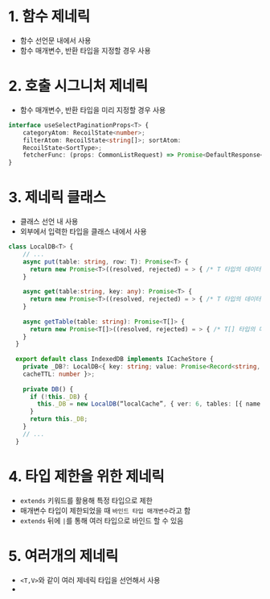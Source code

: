 # 1. 함수 제네릭

- 함수 선언문 내에서 사용
- 함수 매개변수, 반환 타입을 지정할 경우 사용

# 2. 호출 시그니처 제네릭

- 함수 매개변수, 반환 타입을 미리 지정할 경우 사용

```ts
interface useSelectPaginationProps<T> {
    categoryAtom: RecoilState<number>;
    filterAtom: RecoilState<string[]>; sortAtom:
    RecoilState<SortType>;
    fetcherFunc: (props: CommonListRequest) => Promise<DefaultResponse<ContentListResponse<T>>>;
}
```

# 3. 제네릭 클래스

- 클래스 선언 내 사용
- 외부에서 입력한 타입을 클래스 내에서 사용

```ts
class LocalDB<T> {
    // ...
    async put(table: string, row: T): Promise<T> {
      return new Promise<T>((resolved, rejected) = > { /* T 타입의 데이터를 DB에 저장 */ });
    }
  
    async get(table:string, key: any): Promise<T> {
      return new Promise<T>((resolved, rejected) = > { /* T 타입의 데이터를 DB에서 가져옴 */ });
    }
  
    async getTable(table: string): Promise<T[]> {
      return new Promise<T[]>((resolved, rejected) = > { /* T[] 타입의 데이터를 DB에서 가져옴*/ });
    }
  }
  
  export default class IndexedDB implements ICacheStore {
    private _DB?: LocalDB<{ key: string; value: Promise<Record<string, unknown>>;
    cacheTTL: number }>;
  
    private DB() {
      if (!this._DB) {
        this._DB = new LocalDB(“localCache”, { ver: 6, tables: [{ name: TABLE_NAME, keyPath: “key” }] });
      }
      return this._DB;
    }
    // ...
  }
```

# 4. 타입 제한을 위한 제네릭

- `extends` 키워드를 활용해 특정 타입으로 제한
- 매개변수 타입이 제한되었을 때 `바인드 타입 매개변수`라고 함
- `extends` 뒤에 `|`를 통해 여러 타입으로 바인드 할 수 있음

# 5. 여러개의 제네릭

- `<T,V>`와 같이 여러 제네릭 타입을 선언해서 사용
- 
